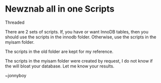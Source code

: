 # Newznab all in one Scripts
Threaded

There are 2 sets of scripts. If, you have or want InnoDB tables, then you should use the scripts in the innodb folder. Otherwise, use the scripts in the myisam folder.

The scripts in the old folder are kept for my reference.

The scripts in the myisam folder were created by request, I do not know if the will bloat your database. Let me know your results.

~jonnyboy

